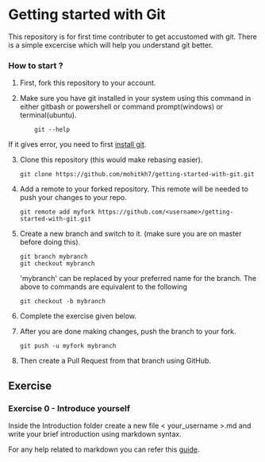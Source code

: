 # Getting started with Git

This repository is for first time contributer to get accustomed with git. There is a simple excercise which will help you understand git better.

### How to start ?

1. First, fork this repository to your account.

2. Make sure you have git installed in your system using this command in either gitbash or powershell or command prompt(windows) or terminal(ubuntu).
    ```
        git --help
    ```
If it gives error, you need to first [install git](https://git-scm.com/downloads).

3. Clone this repository (this would make rebasing easier).
    ```
    git clone https://github.com/mohitkh7/getting-started-with-git.git
    ```

4. Add a remote to your forked repository. This remote will be needed to push your changes to your repo.
    ```
    git remote add myfork https://github.com/<username>/getting-started-with-git.git
    ```

5. Create a new branch and switch to it. (make sure you are on master before doing this).
    ```
    git branch mybranch
    git checkout mybranch
    ```
    'mybranch' can be replaced by your preferred name for the branch.
    The above to commands are equivalent to the following
    ```
    git checkout -b mybranch
    ```

6. Complete the exercise given below.

7. After you are done making changes, push the branch to your fork.
    ```
    git push -u myfork mybranch
    ```

8. Then create a Pull Request from that branch using GitHub.

## Exercise


### Exercise 0 - Introduce yourself
Inside the Introduction folder create a new file < your_username >.md and write your brief introduction using markdown syntax.

For any help related to markdown you can refer this [guide](https://guides.github.com/features/mastering-markdown/).
